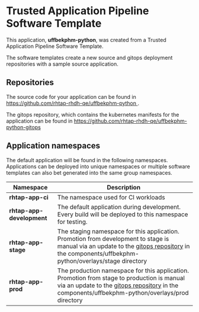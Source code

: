 # Trusted Application Pipeline Software Template

This application, **uffbekphm-python**, was created from a Trusted Application Pipeline Software Template.

The software templates create a new source and gitops deployment repositories with a sample source application. 

## Repositories

The source code for your application can be found in [https://github.com/rhtap-rhdh-qe/uffbekphm-python ](https://github.com/rhtap-rhdh-qe/uffbekphm-python ).
 
The gitops repository, which contains the kubernetes manifests for the application can be found in 
[https://github.com/rhtap-rhdh-qe/uffbekphm-python-gitops ](https://github.com/rhtap-rhdh-qe/uffbekphm-python-gitops ) 

## Application namespaces 

The default application will be found in the following namespaces. Applications can be deployed into unique namespaces or multiple software templates can also bet generated into the same group namespaces.  

|  Namespace   |  Description   |  
| -------- | -------- |
| **rhtap-app-ci** | The namespace used for CI workloads |
| **rhtap-app-development** | The default application during development. Every build will be deployed to this namespace for testing. |
| **rhtap-app-stage** | The staging namespace for this application. Promotion from development to stage is manual via an update to the [gitops repository](https://github.com/rhtap-rhdh-qe/uffbekphm-python-gitops ) in the components/uffbekphm-python/overlays/stage directory |
| **rhtap-app-prod** | The production namespace for this application. Promotion from stage to production is manual via an update to the [gitops repository](https://github.com/rhtap-rhdh-qe/uffbekphm-python-gitops ) in the components/uffbekphm-python/overlays/prod directory |